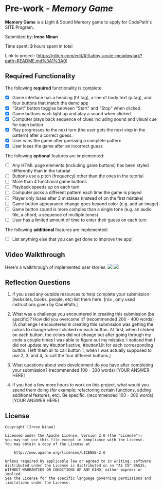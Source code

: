 # Pre-work - *Memory Game*

**Memory Game** is a Light & Sound Memory game to apply for CodePath's SITE Program. 

Submitted by: **Irene Ninan**

Time spent: **3** hours spent in total

Link to project: (https://glitch.com/edit/#!/tabby-acute-meadowlark?path=README.md%3A1%3A0)

## Required Functionality

The following **required** functionality is complete:

* [x] Game interface has a heading (h1 tag), a line of body text (p tag), and four buttons that match the demo app
* [x] "Start" button toggles between "Start" and "Stop" when clicked. 
* [x] Game buttons each light up and play a sound when clicked. 
* [x] Computer plays back sequence of clues including sound and visual cue for each button
* [x] Play progresses to the next turn (the user gets the next step in the pattern) after a correct guess. 
* [x] User wins the game after guessing a complete pattern
* [x] User loses the game after an incorrect guess

The following **optional** features are implemented:

* [ ] Any HTML page elements (including game buttons) has been styled differently than in the tutorial
* [ ] Buttons use a pitch (frequency) other than the ones in the tutorial
* [ ] More than 4 functional game buttons
* [ ] Playback speeds up on each turn
* [ ] Computer picks a different pattern each time the game is played
* [ ] Player only loses after 3 mistakes (instead of on the first mistake)
* [ ] Game button appearance change goes beyond color (e.g. add an image)
* [ ] Game button sound is more complex than a single tone (e.g. an audio file, a chord, a sequence of multiple tones)
* [ ] User has a limited amount of time to enter their guess on each turn

The following **additional** features are implemented:

- [ ] List anything else that you can get done to improve the app!

## Video Walkthrough

Here's a walkthrough of implemented user stories:
![](https://github.com/ininan/Light-and-sound-memory-game---irene/blob/main/LightandSoundGame.gif)
![](https://github.com/ininan/Light-and-sound-memory-game---irene/blob/main/LightandSoundGamept2.gif)

## Reflection Questions
1. If you used any outside resources to help complete your submission (websites, books, people, etc) list them here. 
[n/a , only used instructions given by CodePath.]

2. What was a challenge you encountered in creating this submission (be specific)? How did you overcome it? (recommended 200 - 400 words) 
[A challenge I encountered in creating this submission was getting the colors to change when I clicked on each button. At first, when I clicked on each button, the colors did not change but after going through my code a couple times I was able to figure out my mistake. I noticed that I did not update my #button1:active, #button1.lit for each corresponding button. I left them all to call button 1, when I was actually supposed to use 2, 3, and 4, to call the four different buttons.]

3. What questions about web development do you have after completing your submission? (recommended 100 - 300 words) 
[YOUR ANSWER HERE]

4. If you had a few more hours to work on this project, what would you spend them doing (for example: refactoring certain functions, adding additional features, etc). Be specific. (recommended 100 - 300 words) 
[YOUR ANSWER HERE]



## License

    Copyright [Irene Ninan]

    Licensed under the Apache License, Version 2.0 (the "License");
    you may not use this file except in compliance with the License.
    You may obtain a copy of the License at

        http://www.apache.org/licenses/LICENSE-2.0

    Unless required by applicable law or agreed to in writing, software
    distributed under the License is distributed on an "AS IS" BASIS,
    WITHOUT WARRANTIES OR CONDITIONS OF ANY KIND, either express or implied.
    See the License for the specific language governing permissions and
    limitations under the License.
    
